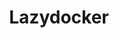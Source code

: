 ---
title: Lazydocker
pubDatetime: 2025-06-05
featured: false
tags:
  - terraform
  - aws
  - Hands On Lab
description: 
---